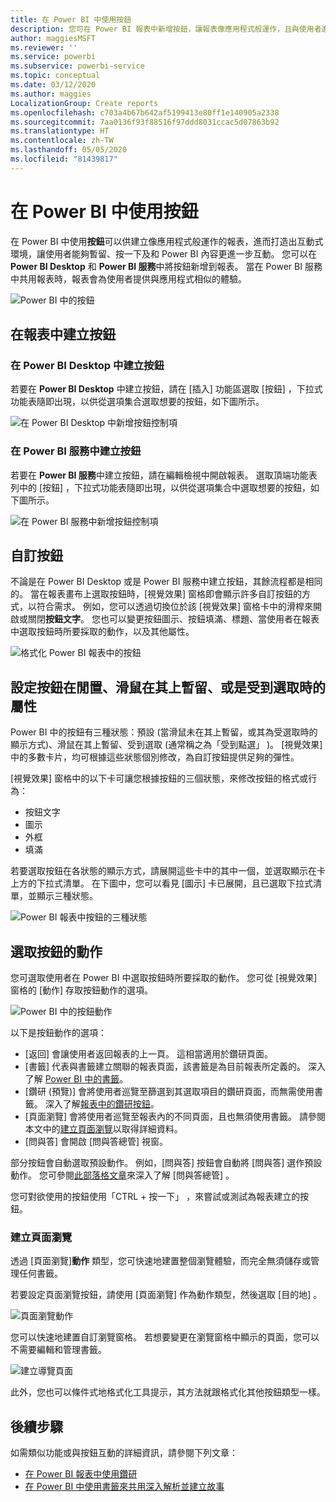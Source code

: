 ```yaml
---
title: 在 Power BI 中使用按鈕
description: 您可在 Power BI 報表中新增按鈕，讓報表像應用程式般運作，且與使用者進行更進一步的互動。
author: maggiesMSFT
ms.reviewer: ''
ms.service: powerbi
ms.subservice: powerbi-service
ms.topic: conceptual
ms.date: 03/12/2020
ms.author: maggies
LocalizationGroup: Create reports
ms.openlocfilehash: c703a4b67b642af5199413e80ff1e140905a2338
ms.sourcegitcommit: 7aa0136f93f88516f97ddd8031ccac5d07863b92
ms.translationtype: HT
ms.contentlocale: zh-TW
ms.lasthandoff: 05/05/2020
ms.locfileid: "81439817"
---
```

# <a name="use-buttons-in-power-bi"></a>在 Power BI 中使用按鈕
在 Power BI 中使用**按鈕**可以供建立像應用程式般運作的報表，進而打造出互動式環境，讓使用者能夠暫留、按一下及和 Power BI 內容更進一步互動。 您可以在 **Power BI Desktop** 和 **Power BI 服務**中將按鈕新增到報表。 當在 Power BI 服務中共用報表時，報表會為使用者提供與應用程式相似的體驗。

![Power BI 中的按鈕](media/desktop-buttons/power-bi-buttons.png)

## <a name="create-buttons-in-reports"></a>在報表中建立按鈕

### <a name="create-a-button-in-power-bi-desktop"></a>在 Power BI Desktop 中建立按鈕

若要在 **Power BI Desktop** 中建立按鈕，請在 [插入]  功能區選取 [按鈕]  ，下拉式功能表隨即出現，以供從選項集合選取想要的按鈕，如下圖所示。 

![在 Power BI Desktop 中新增按鈕控制項](media/desktop-buttons/power-bi-button-dropdown.png)

### <a name="create-a-button-in-the-power-bi-service"></a>在 Power BI 服務中建立按鈕

若要在 **Power BI 服務**中建立按鈕，請在編輯檢視中開啟報表。 選取頂端功能表列中的 [按鈕]  ，下拉式功能表隨即出現，以供從選項集合中選取想要的按鈕，如下圖所示。 

![在 Power BI 服務中新增按鈕控制項](media/desktop-buttons/power-bi-button-service-dropdown.png)

## <a name="customize-a-button"></a>自訂按鈕

不論是在 Power BI Desktop 或是 Power BI 服務中建立按鈕，其餘流程都是相同的。 當在報表畫布上選取按鈕時，[視覺效果]  窗格即會顯示許多自訂按鈕的方式，以符合需求。 例如，您可以透過切換位於該 [視覺效果]  窗格卡中的滑桿來開啟或關閉**按鈕文字**。 您也可以變更按鈕圖示、按鈕填滿、標題、當使用者在報表中選取按鈕時所要採取的動作，以及其他屬性。

![格式化 Power BI 報表中的按鈕](media/desktop-buttons/power-bi-button-properties.png)

## <a name="set-button-properties-when-idle-hovered-over-or-selected"></a>設定按鈕在閒置、滑鼠在其上暫留、或是受到選取時的屬性

Power BI 中的按鈕有三種狀態：預設 (當滑鼠未在其上暫留，或其為受選取時的顯示方式)、滑鼠在其上暫留、受到選取 (通常稱之為「受到點選」  )。 [視覺效果]  中的多數卡片，均可根據這些狀態個別修改，為自訂按鈕提供足夠的彈性。

[視覺效果]  窗格中的以下卡可讓您根據按鈕的三個狀態，來修改按鈕的格式或行為：

* 按鈕文字
* 圖示
* 外框
* 填滿

若要選取按鈕在各狀態的顯示方式，請展開這些卡中的其中一個，並選取顯示在卡上方的下拉式清單。 在下圖中，您可以看見 [圖示]  卡已展開，且已選取下拉式清單，並顯示三種狀態。

![Power BI 報表中按鈕的三種狀態](media/desktop-buttons/power-bi-button-format.png)


## <a name="select-the-action-for-a-button"></a>選取按鈕的動作

您可選取使用者在 Power BI 中選取按鈕時所要採取的動作。 您可從 [視覺效果]  窗格的 [動作]  存取按鈕動作的選項。

![Power BI 中的按鈕動作](media/desktop-buttons/power-bi-button-action.png)

以下是按鈕動作的選項：

- [返回]  會讓使用者返回報表的上一頁。 這相當適用於鑽研頁面。
- [書籤]  代表與書籤建立關聯的報表頁面，該書籤是為目前報表所定義的。 深入了解 [Power BI 中的書籤](desktop-bookmarks.md)。 
- [鑽研 (預覽)]  會將使用者巡覽至篩選到其選取項目的鑽研頁面，而無需使用書籤。 深入了解[報表中的鑽研按鈕](desktop-drill-through-buttons.md)。
- [頁面瀏覽]  會將使用者巡覽至報表內的不同頁面，且也無須使用書籤。 請參閱本文中的[建立頁面瀏覽](#create-page-navigation)以取得詳細資料。
- [問與答]  會開啟 [問與答總管]  視窗。 

部分按鈕會自動選取預設動作。 例如，[問與答]  按鈕會自動將 [問與答]  選作預設動作。 您可參閱[此部落格文章](https://powerbi.microsoft.com/blog/power-bi-desktop-april-2018-feature-summary/#Q&AExplorer)來深入了解 [問與答總管]  。

您可對欲使用的按鈕使用「CTRL + 按一下」  ，來嘗試或測試為報表建立的按鈕。 

### <a name="create-page-navigation"></a>建立頁面瀏覽

透過 [頁面瀏覽]**動作**  類型，您可快速地建置整個瀏覽體驗，而完全無須儲存或管理任何書籤。

若要設定頁面瀏覽按鈕，請使用 [頁面瀏覽]  作為動作類型，然後選取 [目的地]  。

![頁面瀏覽動作](media/desktop-buttons/power-bi-page-navigation.png)

您可以快速地建置自訂瀏覽窗格。 若想要變更在瀏覽窗格中顯示的頁面，您可以不需要編輯和管理書籤。

![建立導覽頁面](media/desktop-buttons/power-bi-build-navigation-pane.png)

此外，您也可以條件式地格式化工具提示，其方法就跟格式化其他按鈕類型一樣。

## <a name="next-steps"></a>後續步驟
如需類似功能或與按鈕互動的詳細資訊，請參閱下列文章：

* [在 Power BI 報表中使用鑽研](desktop-drillthrough.md)
* [在 Power BI 中使用書籤來共用深入解析並建立故事](desktop-bookmarks.md)

